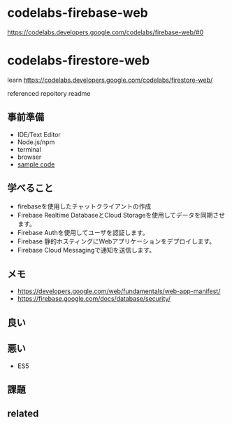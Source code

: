 # codelabs-firebase-web

https://codelabs.developers.google.com/codelabs/firebase-web/#0

# codelabs-firestore-web
learn https://codelabs.developers.google.com/codelabs/firestore-web/

referenced repoitory readme

## 事前準備

- IDE/Text Editor
- Node.js/npm
- terminal
- browser
- [sample code](https://github.com/firebase/friendlychat-web)

## 学べること

- firebaseを使用したチャットクライアントの作成
- Firebase Realtime DatabaseとCloud Storageを使用してデータを同期させます。
- Firebase Authを使用してユーザを認証します。
- Firebase 静的ホスティングにWebアプリケーションをデプロイします。
- Firebase Cloud Messagingで通知を送信します。

## メモ

- https://developers.google.com/web/fundamentals/web-app-manifest/
- https://firebase.google.com/docs/database/security/

## 良い


## 悪い

- ES5

## 課題


## related
